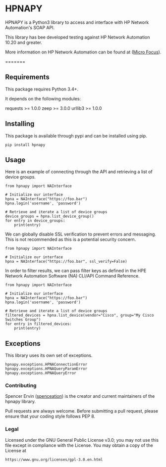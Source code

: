 HPNAPY
===========
HPNAPY is a Python3 library to access and interface with HP Network Automation's SOAP API.

This library has bee developed testing against HP Network Automation 10.20 and greater.

More information on HP Network Automation can be found at ([Micro Focus](https://software.microfocus.com/en-us/products/network-automation/overview)).

=======

## Requirements

This package requires Python 3.4+.

It depends on the following modules:

 requests >= 1.0.0
 zeep >= 3.0.0
 urllib3 >= 1.0.0

## Installing

This package is available through pypi and can be installed using pip.
```
pip install hpnapy
```

## Usage

Here is an example of connecting through the API and retrieving a list of device groups.
```
from hpnapy import NAInterface

# Initialize our interface
hpna = NAInterface("https://foo.bar")
hpna.login('username', 'password')

# Retrieve and iterate a list of device groups
device_groups = hpna.list_device_group()
for entry in device_groups:
    print(entry)

```

We can globally disable SSL verification to prevent errors and messaging. This is not recommended as this is a potential security concern.
```
from hpnapy import NAInterface

# Initialize our interface
hpna = NAInterface("https://foo.bar", ssl_verify=False)

```

In order to filter results, we can pass filter keys as defined in the HPE Network Automation Software (NA) CLI/API Command Reference.

```
from hpnapy import NAInterface

# Initialize our interface
hpna = NAInterface("https://foo.bar")
hpna.login('username', 'password')

# Retrieve and iterate a list of device groups
filtered_devices = hpna.list_device(vendor="Cisco", group="My Cisco Switches Group")
for entry in filtered_devices:
    print(entry)

```

## Exceptions

This library uses its own set of exceptions.

```
hpnapy.exceptions.HPNAConnectionError
hpnapy.exceptions.HPNAQueryParamError
hpnapy.exceptions.HPNAQueryError
```

### Contributing ###

Spencer Ervin ([spenceation](https://github.com/spenceation)) is the creator and current maintainers of the hpnapy library.

Pull requests are always welcome. Before submitting a pull request, please ensure that your coding style follows PEP 8.

### Legal ###

Licensed under the GNU General Public License v3.0; you may not use this file except in compliance with the License. You may obtain a copy of the License at

    https://www.gnu.org/licenses/gpl-3.0.en.html
